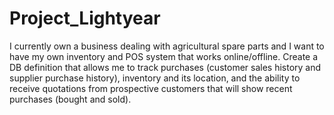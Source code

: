 # Project_Lightyear
I currently own a business dealing with agricultural spare parts and I want to have my own inventory and POS system that works online/offline. Create a DB definition that allows me to track purchases (customer sales history and supplier purchase history), inventory and its location, and the ability to receive quotations from prospective customers that will show recent purchases (bought and sold).

